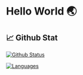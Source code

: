 # Hello World 🌏

## 📈 Github Stat

[![Github Status](https://github-readme-stats.vercel.app/api?username=mikkipastel&count_private=true&theme=onedark&show_icons=true)](https://github.com/dekchaiken)

[![Languages](https://github-readme-stats.vercel.app/api/top-langs/?username=mikkipastel&layout=compact&langs_count=10&hide_border=true&custom_title=Languages&bg_color=f5f5f5)](https://github.com/dekchaiken)
